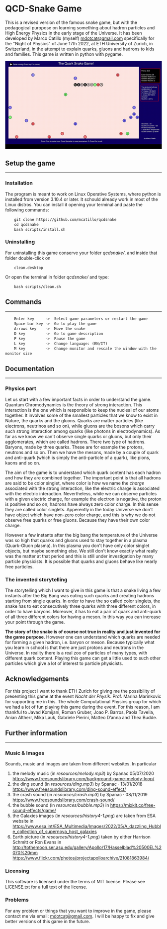 
QCD-Snake Game
==============

This is a revised version of the famous snake game, but with the pedagogical puropose on learning something about hadron particles and High Energy Physics in the early stage of the Universe. It has been developed by Marco Catillo (myself) <mdotcat@gmail.com> specifically for the "Night of Physics" of June 17th 2022, at ETH University of Zurich, in Switzerland, in the attempt to explain quarks, gluons and hadrons to kids and families. This game is written in python with pygame.


![Game Example](resources/game.gif)


## Setup the game
------------

### Installation

The program is meant to work on Linux Operative Systems, where python is installed from version 3.10.4 or later.
It schould already work in most of the Linux distros. You can install it opening your terminal and paste the following commands:

        git clone https://github.com/mcatillo/qcdsnake
        cd qcdsnake
        bash scripts/install.sh


### Uninstalling

For uninstalling this game conserve your folder *qcdsnake/*, and inside that folder double-click on

        clean.desktop

Or open the terminal in folder *qcdsnake/* and type:

        bash scripts/clean.sh


## Commands
---------

        Enter key     ->  Select game parameters or restart the game
        Space bar key ->  Go to play the game
        Arrows key    ->  Move the snake
        D key         ->  Go to game description
        P key         ->  Pause the game
        L key         ->  Change language: (EN/IT)
        M key         ->  Change monitor and rescale the window with the monitor size

## Documentation
-------------

### Physics part

Let us start with a few important facts in order to understand the game.
Quantum Chromodynamics is the theory of strong interaction. This interaction is the one which is responsible to keep the nucleai of our atoms together. It involves some of the smallest particles that we know to exist in Nature, the quarks and the gluons. Quarks are matter particles (like electrons, neutrinos  and so on), while gluons are the bosons which carry such strong interaction among quarks (like photons in electrodynamics). As far as we know we can't observe single quarks or gluons, but only their agglomerates, which are called hadrons. There two type of hadrons. Baryons, made by three quarks. These are for example the protons, neutrons and so on. Then we have the mesons, made by a couple of quark and anti-quark (which is simply the anti-particle of a quark), like pions, kaons and so on.

The aim of the game is to understand which quark content has each hadron and how they are combined together.
The important point is that all hadrons are said to be color singlet, where color is how we name the *charge* associated with the strong interaction, like the electric charge is associated with the electric interaction.
Nevertheless, while we can observe particles with a given electric charge, for example the electron is negative, the proton is positive and so on; hadrons have always zero color charge. In this sense they are called color singlets.
Apperently in the today Universe we don't have object which have non-zero color charge, and this is why we do not observe free quarks or free gluons. Because they have their own color charge.

However a few instants after the big bang the temperature of the Universe was so high that quarks and gluons used to stay together in a plasma (Quark-Gluon plasma). In this plasma you don't have only color singlet objects, but maybe something else. We still don't know exactly what really was the matter at that period and this is still under investigation by many particle physicists. It is possible that quarks and gluons behave like nearly free particles.

### The invented storytelling

The storytelling which I want to give in this game is that a snake living a few instants after the Big Bang was eating such quarks and creating hadrons starting from single quarks.
In order to have the so called color singlets, the snake has to eat consecutively three quarks with three different colors, in order to have baryons. Moreover, it has to eat a pair of quark and anti-quark of all three different colors for having a meson.
In this way you can increase your point through the game.

**The story of the snake is of course not true in reality and just invented for the game purpose**. However one can understand which quarks are needed for forming a given hadron, i.e. baryon or meson.
Because typically what you learn in school is that there are just protons and neutrons in the Universe. In reality there is a real zoo of particles of many types, with different quark content.
Playing this game can get a little used to such other particles which give a lot of interest to particle physicists.


## Acknowledgements

For this project I want to thank ETH Zurich for giving me the possibility of presenting this game at the event *Nacht der Physik*. Prof. Marina Marinkovic for supporting me in this. The whole Computational Physics group for which we had a lot of fun playing this game during the event. For this reason, I am  thankful to Javad Komijani, Roman Gruber, Joao P. Barros, Paola Tavella, Anian Altherr, Mika Lauk, Gabriele Pierini, Matteo D’anna and Thea Budde.

## Further information
---------------------

### Music & Images

Sounds, music and images are taken from different websites. In particular

1. the melody music (in *resources/melody.mp3*) by Spanac 05/07/2020 <https://www.freesoundslibrary.com/background-game-melody-loop/>
2. the ding sound (in *resources/ding.mp3*) by Spanac · 13/01/2018 <https://www.freesoundslibrary.com/ding-sound-effect/>
3. the crash sound (in *resources/crash.mp3*) by Spanac · 08/11/2019 <https://www.freesoundslibrary.com/crash-sound/>
4. the bubble sound (in *resources/bubble.mp3*) in <https://mixkit.co/free-sound-effects/game/>
5. the Galaxies images (in *resources/history4-1.png*) are taken from ESA website in <https://www.esa.int/ESA_Multimedia/Images/2022/05/A_dazzling_Hubble_collection_of_supernova_host_galaxies>
6. Earth picture (in *resources/history4-1.png*) taken by either Harrison Schmitt or Ron Evans in <http://tothemoon.ser.asu.edu/gallery/Apollo/17/Hasselblad%20500EL%2070%20mm> <https://www.flickr.com/photos/projectapolloarchive/21081863984/>


### Licensing

This software is licensed under the terms of MIT license. Please see LICENSE.txt for a full text of the license.

### Problems

For any problem or things that you want to improve in the game, please contact me via email: <mdotcat@gmail.com>. I will be happy to fix and give better versions of this game in the future.





